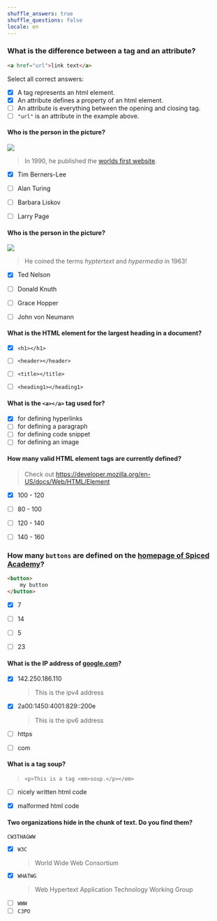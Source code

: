 ```yaml
---
shuffle_answers: true
shuffle_questions: false
locale: en
---
```


### What is the difference between a tag and an attribute?

```html
<a href="url">link text</a>
```

Select all correct answers:

- [x] A tag represents an html element.
- [x] An attribute defines a property of an html element.
- [ ] An attribute is everything between the opening and closing tag.
- [ ] `"url"` is an attribute in the example above.

#### Who is the person in the picture?

![](https://upload.wikimedia.org/wikipedia/commons/thumb/9/9d/Sir_Tim_Berners-Lee.jpg/330px-Sir_Tim_Berners-Lee.jpg)

> In 1990, he published the [worlds first website](http://info.cern.ch/hypertext/WWW/TheProject.html).

- [x] Tim Berners-Lee
- [ ] Alan Turing
- [ ] Barbara Liskov
- [ ] Larry Page


#### Who is the person in the picture?

![](https://upload.wikimedia.org/wikipedia/commons/thumb/e/e5/Ted_Nelson_cropped.jpg/330px-Ted_Nelson_cropped.jpg)

> He coined the terms *hyptertext* and *hypermedia* in 1963!

- [x] Ted Nelson
- [ ] Donald Knuth
- [ ] Grace Hopper
- [ ] John von Neumann


#### What is the HTML element for the largest heading in a document?

- [x] `<h1></h1>`
- [ ] `<header></header>`
- [ ] `<title></title>`
- [ ] `<heading1></heading1>`



#### What is the `<a></a>` tag used for?

- [x] for defining hyperlinks
- [ ] for defining a paragraph
- [ ] for defining code snippet
- [ ] for defining an image

#### How many valid HTML element tags are currently defined?

> Check out https://developer.mozilla.org/en-US/docs/Web/HTML/Element

- [x] 100 - 120
- [ ] 80 - 100
- [ ] 120 - 140
- [ ] 140 - 160


### How many `buttons` are defined on the [homepage of Spiced Academy](https://www.spiced-academy.com/en)?

```html
<button>
    my button
</button>
```

- [x] 7
- [ ] 14
- [ ] 5
- [ ] 23


#### What is the IP address of [google.com](https://google.com)?

- [x] 142.250.186.110
    > This is the ipv4 address
- [x] 2a00:1450:4001:829::200e
    > This is the ipv6 address
- [ ] https
- [ ] com


#### What is a tag soup?

> `<p>This is a tag <em>soup.</p></em>`

- [ ] nicely written html code
- [x] malformed html code



#### Two organizations hide in the chunk of text. Do you find them?

```
CW3THAGWW
```

- [x] `W3C`
    > World Wide Web Consortium
- [x] `WHATWG`
    > Web Hypertext Application Technology Working Group
- [ ] `WWW`
- [ ] `C3PO`